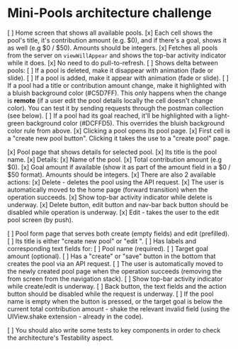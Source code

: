#  Mini-Pools architecture challenge  

[ ] Home screen that shows all available pools.
  [x] Each cell shows the pool's title, it's contribution amount (e.g. $0), and if there's a goal, shows it as well (e.g $0 / $50).  Amounts should be integers.
    [x] Fetches all pools from the server on `viewWillAppear` and shows the top-bar activity indicator while it does.
    [x] No need to do pull-to-refresh.
    [ ] Shows delta between pools:
      [ ] If a pool is deleted, make it disappear with animation (fade or slide).
      [ ] If a pool is added, make it appear with animation (fade or slide).
      [ ] If a pool had a title or contribution amount change, make it highlighted with a bluish background color (#C5D7FF). This only happens when the change is __remote__ (if a user edit the pool details locally the cell doesn't change color). You can test it by sending requests through the postman collection (see below).
      [ ] If a pool had its goal reached, it'll be highlighted with a light-green background color (#DCFFD5). This overrides the bluish background color rule from above.
    [x] Clicking a pool opens its pool page.
    [x] First cell is a "create new pool button". Clicking it takes the use to a "create pool" page.
    
[x] Pool page that shows details for selected pool. 
  [x] Its title is the pool name.
  [x] Details:
    [x] Name of the pool.
    [x] Total contribution amount (e.g $0).
    [x] Goal amount if available (show it as part of the amount field in a $0 / $50 format). Amounts should be integers.
  [x] There are also 2 available actions:
    [x] Delete - deletes the pool using the API request. 
      [x] The user is automatically moved to the home page (forward transition) when the operation succeeds. 
      [x] Show top-bar activity indicator while delete is underway. 
      [x] Delete button, edit button and nav-bar back button should be disabled while operation is underway.
    [x] Edit - takes the user to the edit pool screen (by push).
  
[ ] Pool form page that serves both create (empty fields) and edit (prefilled).
  [ ] Its title is either "create new pool" or "edit <pool name>".
  [ ] Has labels and corresponding text fields for:
    [ ] Pool name (required).
    [ ] Target goal amount (optional).
  [ ] Has a "create" or "save" button in the bottom that creates the pool via an API request.
    [ ] The user is automatically moved to the newly created pool page when the operation succeeds (removing the from screen from the navigation stack).
    [ ] Show top-bar activity indicator while create/edit is underway. 
    [ ] Back button, the text fields and the action button should be disabled while the request is underway.
  [ ] If the pool name is empty when the button is pressed, or the target goal is below the current total contribution amount - shake the relevant invalid field (using the UIView.shake extension - already in the code).
    
[ ] You should also write some tests to key components in order to check the architecture's Testability aspect.
